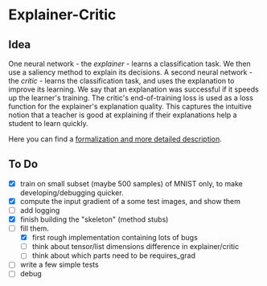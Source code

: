 # Explainer-Critic 

## Idea
One neural network - the _explainer_ - learns a classification task. 
We then use a saliency method to explain its decisions. 
A second neural network - the _critic_ - learns the classification task, 
and uses the explanation to improve its learning. 
We say that an explanation was successful if it speeds up the learner's training. 
The critic's end-of-training loss is used as a loss function for the explainer's explanation quality. 
This captures the intuitive notion that a teacher is good at explaining 
if their explanations help a student to learn quickly. 

Here you can find a [formalization and more detailed description](https://hackmd.io/zEC0IZk5TVyVyysqPqDp2A?both).

## To Do

* [x] train on small subset (maybe 500 samples) of MNIST only, to make developing/debugging quicker.
* [x] compute the input gradient of a some test images, and show them
* [ ] add logging
* [x] finish building the "skeleton" (method stubs)
* [ ] fill them.
    * [x] first rough implementation containing lots of bugs
    * [ ] think about tensor/list dimensions difference in explainer/critic
    * [ ] think about which parts need to be requires_grad
* [ ] write a few simple tests  
* [ ] debug